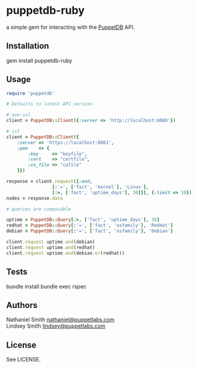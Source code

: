 # puppetdb-ruby

a simple gem for interacting with the
[PuppetDB](https://github.com/puppetlabs/puppetdb) API.

## Installation

gem install puppetdb-ruby

## Usage

```ruby
require 'puppetdb'

# Defaults to latest API version.

# non-ssl
client = PuppetDB::Client({:server => 'http://localhost:8080'})

# ssl
client = PuppetDB::Client({
    :server => 'https://localhost:8081',
    :pem    => {
        :key     => "keyfile",
        :cert    => "certfile",
        :ca_file => "cafile"
    }})

response = client.request([:and,
                 [:'=', ['fact', 'kernel'], 'Linux'],
                 [:>, ['fact', 'uptime_days'], 30]]], {:limit => 10})
nodes = response.data

# queries are composable

uptime = PuppetDB::Query[:>, ['fact', 'uptime_days'], 30]
redhat = PuppetDB::Query[:'=', ['fact', 'osfamily'], 'RedHat']
debian = PuppetDB::Query[:'=', ['fact', 'osfamily'], 'Debian']

client.request uptime.and(debian)
client.request uptime.and(redhat)
client.request uptime.and(debian.or(redhat))
```

## Tests

bundle install
bundle exec rspec

## Authors

Nathaniel Smith <nathaniel@puppetlabs.com>  
Lindsey Smith <lindsey@puppetlabs.com>

## License

See LICENSE.
